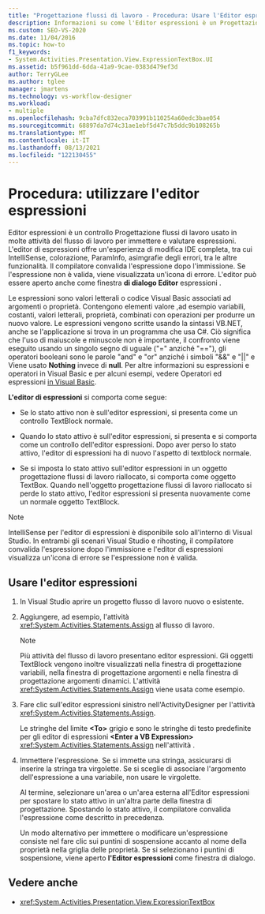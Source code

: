 ```yaml
---
title: "Progettazione flussi di lavoro - Procedura: Usare l'Editor espressioni"
description: Informazioni su come l'Editor espressioni è un Progettazione flussi di lavoro controllo che è possibile usare in molte attività del flusso di lavoro per immettere e valutare espressioni.
ms.custom: SEO-VS-2020
ms.date: 11/04/2016
ms.topic: how-to
f1_keywords:
- System.Activities.Presentation.View.ExpressionTextBox.UI
ms.assetid: b5f961dd-6dda-41a9-9cae-0383d479ef3d
author: TerryGLee
ms.author: tglee
manager: jmartens
ms.technology: vs-workflow-designer
ms.workload:
- multiple
ms.openlocfilehash: 9cba7dfc832eca703991b110254a60edc3bae054
ms.sourcegitcommit: 68897da7d74c31ae1ebf5d47c7b5ddc9b108265b
ms.translationtype: MT
ms.contentlocale: it-IT
ms.lasthandoff: 08/13/2021
ms.locfileid: "122130455"
---
```

# <a name="how-to-use-the-expression-editor"></a>Procedura: utilizzare l'editor espressioni

Editor espressioni è un controllo Progettazione flussi di lavoro usato in molte attività del flusso di lavoro per immettere e valutare espressioni. L'editor di espressioni offre un'esperienza di modifica IDE completa, tra cui IntelliSense, colorazione, ParamInfo, asimgrafie degli errori, tra le altre funzionalità. Il compilatore convalida l'espressione dopo l'immissione. Se l'espressione non è valida, viene visualizzata un'icona di errore. L'editor può essere aperto anche come finestra **di dialogo Editor** espressioni .

Le espressioni sono valori letterali o codice Visual Basic associati ad argomenti o proprietà. Contengono elementi valore ,ad esempio variabili, costanti, valori letterali, proprietà, combinati con operazioni per produrre un nuovo valore. Le espressioni vengono scritte usando la sintassi VB.NET, anche se l'applicazione si trova in un programma che usa C#. Ciò significa che l'uso di maiuscole e minuscole non è importante, il confronto viene eseguito usando un singolo segno di uguale ("=" anziché "=="), gli operatori booleani sono le parole "and" e "or" anziché i simboli "&&" e "||" e Viene usato **Nothing** invece di **null**. Per altre informazioni su espressioni e operatori in Visual Basic e per alcuni esempi, vedere Operatori ed espressioni [in Visual Basic](/previous-versions/visualstudio/visual-studio-2010/a1w3te48(v=vs.100)).

**L'editor di espressioni** si comporta come segue:

- Se lo stato attivo non è sull'editor espressioni, si presenta come un controllo TextBlock normale.

- Quando lo stato attivo è sull'editor espressioni, si presenta e si comporta come un controllo dell'editor espressioni. Dopo aver perso lo stato attivo, l'editor di espressioni ha di nuovo l'aspetto di textblock normale.

- Se si imposta lo stato attivo sull'editor espressioni in un oggetto progettazione flussi di lavoro riallocato, si comporta come oggetto TextBox. Quando nell'oggetto progettazione flussi di lavoro riallocato si perde lo stato attivo, l'editor espressioni si presenta nuovamente come un normale oggetto TextBlock.

> [!NOTE]
> IntelliSense per l'editor di espressioni è disponibile solo all'interno di Visual Studio. In entrambi gli scenari Visual Studio e rihosting, il compilatore convalida l'espressione dopo l'immissione e l'editor di espressioni visualizza un'icona di errore se l'espressione non è valida.

## <a name="use-the-expression-editor"></a>Usare l'editor espressioni

1. In Visual Studio aprire un progetto flusso di lavoro nuovo o esistente.

2. Aggiungere, ad esempio, l'attività <xref:System.Activities.Statements.Assign> al flusso di lavoro.

    > [!NOTE]
    > Più attività del flusso di lavoro presentano editor espressioni. Gli oggetti TextBlock vengono inoltre visualizzati nella finestra di progettazione variabili, nella finestra di progettazione argomenti e nella finestra di progettazione argomenti dinamici. L'attività <xref:System.Activities.Statements.Assign> viene usata come esempio.

3. Fare clic sull'editor espressioni sinistro nell'ActivityDesigner per l'attività <xref:System.Activities.Statements.Assign>.

     Le stringhe del limite **\<To>** grigio e sono le stringhe di testo predefinite per gli editor di espressioni **\<Enter a VB Expression>** <xref:System.Activities.Statements.Assign> nell'attività .

4. Immettere l'espressione. Se si immette una stringa, assicurarsi di inserire la stringa tra virgolette. Se si sceglie di associare l'argomento dell'espressione a una variabile, non usare le virgolette.

     Al termine, selezionare un'area o un'area esterna all'Editor espressioni per spostare lo stato attivo in un'altra parte della finestra di progettazione. Spostando lo stato attivo, il compilatore convalida l'espressione come descritto in precedenza.

     Un modo alternativo per immettere o modificare un'espressione consiste nel fare clic sui puntini di sospensione accanto al nome della proprietà nella griglia delle proprietà. Se si selezionano i puntini di sospensione, viene aperto **l'Editor espressioni** come finestra di dialogo.

## <a name="see-also"></a>Vedere anche

- <xref:System.Activities.Presentation.View.ExpressionTextBox>
